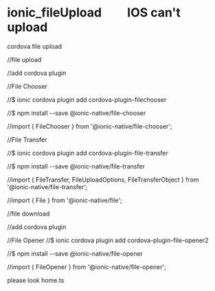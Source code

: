 # ionic_fileUpload         IOS can't upload
cordova file upload

//file upload

//add cordova plugin 

//File Chooser

//$ ionic cordova plugin add cordova-plugin-filechooser

//$ npm install --save @ionic-native/file-chooser

//import { FileChooser } from '@ionic-native/file-chooser';

//File Transfer

//$ ionic cordova plugin add cordova-plugin-file-transfer

//$ npm install --save @ionic-native/file-transfer

//import { FileTransfer, FileUploadOptions, FileTransferObject } from '@ionic-native/file-transfer';

//import { File } from '@ionic-native/file';



//file download

//add cordova plugin

//File Opener
//$ ionic cordova plugin add cordova-plugin-file-opener2

//$ npm install --save @ionic-native/file-opener

//import { FileOpener } from '@ionic-native/file-opener';



please look home.ts
